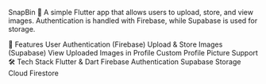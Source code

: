 SnapBin 📸
A simple Flutter app that allows users to upload, store, and view images. Authentication is handled with Firebase, while Supabase is used for storage.

🚀 Features
User Authentication (Firebase)
Upload & Store Images (Supabase)
View Uploaded Images in Profile
Custom Profile Picture Support
🛠️ Tech Stack
Flutter & Dart
Firebase Authentication
Supabase Storage
Cloud Firestore
